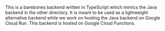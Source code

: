 This is a barebones backend written in TypeScript which mimics the Java backend in the other directory. It is meant to be used as a lightweight alternative backend while we work on hosting the Java backend on Google
Cloud Run. This backend is hosted on Google Cloud Functions.